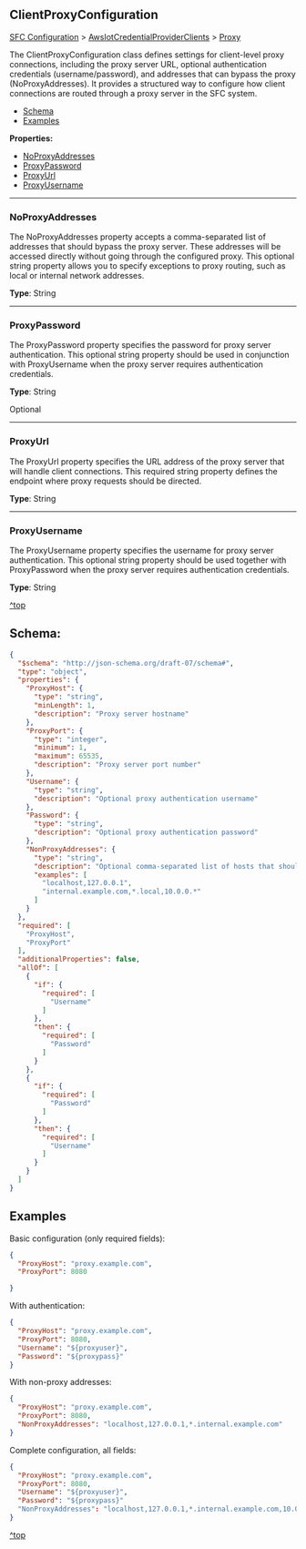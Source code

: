 

## ClientProxyConfiguration

[SFC Configuration](./sfc-configuration.md) > [AwsIotCredentialProviderClients](./sfc-configuration.md#awsiotcredentialproviderclients) > [Proxy](./aws-iot-credential-provider-configuration.md#proxy)

The ClientProxyConfiguration class defines settings for client-level proxy connections, including the proxy server URL, optional authentication credentials (username/password), and addresses that can bypass the proxy (NoProxyAddresses). It provides a structured way to configure how client connections are routed through a proxy server in the SFC system.

- [Schema](#schema)
- [Examples](#examples)

**Properties:**

- [NoProxyAddresses](#noproxyaddresses)
- [ProxyPassword](#proxypassword)
- [ProxyUrl](#proxyurl)
- [ProxyUsername](#proxyusername)

  

---
### NoProxyAddresses
The NoProxyAddresses property accepts a comma-separated list of addresses that should bypass the proxy server. These addresses will be accessed directly without going through the configured proxy. This optional string property allows you to specify exceptions to proxy routing, such as local or internal network addresses.

**Type**: String

---
### ProxyPassword
The ProxyPassword property specifies the password for proxy server authentication. This optional string property should be used in conjunction with ProxyUsername when the proxy server requires authentication credentials.

**Type**: String

Optional

---
### ProxyUrl
The ProxyUrl property specifies the URL address of the proxy server that will handle client connections. This required string property defines the endpoint where proxy requests should be directed.

**Type**: String

---
### ProxyUsername
The ProxyUsername property specifies the username for proxy server authentication. This optional string property should be used together with ProxyPassword when the proxy server requires authentication credentials.

**Type**: String

[^top](#clientproxyconfiguration)



## Schema:

```json
{
  "$schema": "http://json-schema.org/draft-07/schema#",
  "type": "object",
  "properties": {
    "ProxyHost": {
      "type": "string",
      "minLength": 1,
      "description": "Proxy server hostname"
    },
    "ProxyPort": {
      "type": "integer",
      "minimum": 1,
      "maximum": 65535,
      "description": "Proxy server port number"
    },
    "Username": {
      "type": "string",
      "description": "Optional proxy authentication username"
    },
    "Password": {
      "type": "string",
      "description": "Optional proxy authentication password"
    },
    "NonProxyAddresses": {
      "type": "string",
      "description": "Optional comma-separated list of hosts that should bypass the proxy",
      "examples": [
        "localhost,127.0.0.1",
        "internal.example.com,*.local,10.0.0.*"
      ]
    }
  },
  "required": [
    "ProxyHost",
    "ProxyPort"
  ],
  "additionalProperties": false,
  "allOf": [
    {
      "if": {
        "required": [
          "Username"
        ]
      },
      "then": {
        "required": [
          "Password"
        ]
      }
    },
    {
      "if": {
        "required": [
          "Password"
        ]
      },
      "then": {
        "required": [
          "Username"
        ]
      }
    }
  ]
}
```

## Examples

Basic configuration (only required fields):

```json
{
  "ProxyHost": "proxy.example.com",
  "ProxyPort": 8080

}
```



With authentication:

```json
{
  "ProxyHost": "proxy.example.com",
  "ProxyPort": 8080,
  "Username": "${proxyuser}",
  "Password": "${proxypass}"
}
```

With non-proxy addresses:

```json
{
  "ProxyHost": "proxy.example.com",
  "ProxyPort": 8080,
  "NonProxyAddresses": "localhost,127.0.0.1,*.internal.example.com"
}
```



Complete configuration, all fields:

```json
{
  "ProxyHost": "proxy.example.com",
  "ProxyPort": 8080,
  "Username": "${proxyuser}",
  "Password": "${proxypass}"
  "NonProxyAddresses": "localhost,127.0.0.1,*.internal.example.com,10.0.0.*"
}

```

[^top](#clientproxyconfiguration)
